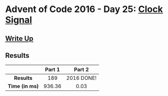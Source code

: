 # Advent of Code 2016 - Day 25: [Clock Signal](https://adventofcode.com/2016/day/25)

## [Write Up](https://codingap.github.io/advent-of-code/writeups/2016/day25)

## Results

|                  | **Part 1** | **Part 2** |
| :--------------: | :--------: | :--------: |
|   **Results**    | 189 | 2016 DONE! |
| **Time (in ms)** | 936.36 | 0.03 |
